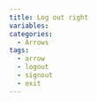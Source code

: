 ```yaml
---
title: Log out right
variables:
categories:
  - Arrows
tags:
  - arrow
  - logout
  - signout
  - exit
---
```

